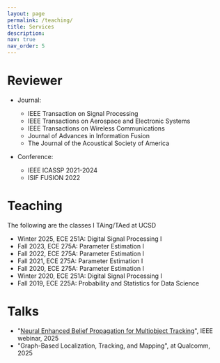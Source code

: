 ```yaml
---
layout: page
permalink: /teaching/
title: Services
description: 
nav: true
nav_order: 5
---
```


# Reviewer
- Journal:  
    - IEEE Transaction on Signal Processing
    - IEEE Transactions on Aerospace and Electronic Systems
    - IEEE Transactions on Wireless Communications
    - Journal of Advances in Information Fusion
    - The Journal of the Acoustical Society of America

- Conference: 
    - IEEE ICASSP 2021-2024
    - ISIF FUSION 2022

# Teaching
The following are the classes I TAing/TAed at UCSD

- Winter 2025, ECE 251A: Digital Signal Processing I 
- Fall 2023, ECE 275A: Parameter Estimation I 
- Fall 2022, ECE 275A: Parameter Estimation I 
- Fall 2021, ECE 275A: Parameter Estimation I 
- Fall 2020, ECE 275A: Parameter Estimation I 
- Winter 2020, ECE 251A: Digital Signal Processing I 
- Fall 2019, ECE 225A: Probability and Statistics for Data Science 

# Talks
- "[Neural Enhanced Belief Propagation for Multiobject Tracking](https://signalprocessingsociety.org/blog/sps-webinar-neural-enhanced-belief-propagation-multiobject-tracking)", IEEE webinar, 2025
- "Graph-Based Localization, Tracking, and Mapping", at Qualcomm, 2025
